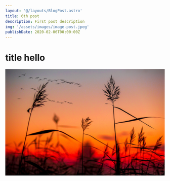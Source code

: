 ```yaml
---
layout: '@/layouts/BlogPost.astro'
title: 6th post
description: First post description
img: '/assets/images/image-post.jpeg'
publishDate: 2020-02-06T00:00:00Z
---
```


# title hello

![Random image](/src/images/random.jpeg)
